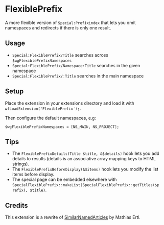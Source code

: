 # FlexiblePrefix

A more flexible version of `Special:Prefixindex` that lets you omit namespaces and redirects if there is only one result.

## Usage

* `Special:FlexiblePrefix/Title` searches across `$wgFlexiblePrefixNamespaces`
* `Special:FlexiblePrefix/Namespace:Title` searches in the given namespace
* `Special:FlexiblePrefix/:Title` searches in the main namespace

## Setup

Place the extension in your extensions directory and load it with `wfLoadExtension('FlexiblePrefix');`.

Then configure the default namespaces, e.g:

	$wgFlexiblePrefixNamespaces = [NS_MAIN, NS_PROJECT];

## Tips

* The `FlexiblePrefixDetails(Title $title, &$details)` hook lets you add details to results (details is an associative array mapping keys to HTML strings).
* The `FlexiblePrefixBeforeDisplay(&$items)` hook lets you modify the list items before display.
* The special page can be embedded elsewhere with `SpecialFlexiblePrefix::makeList(SpecialFlexiblePrefix::getTitles($prefix), $title)`.

## Credits

This extension is a rewrite of [SimilarNamedArticles](https://fs.fsinf.at/wiki/SimilarNamedArticles) by Mathias Ertl.
